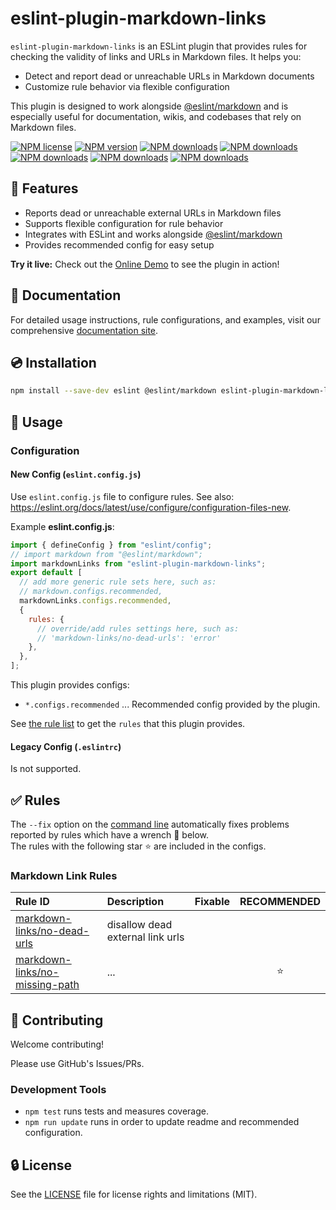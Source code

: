 # eslint-plugin-markdown-links

`eslint-plugin-markdown-links` is an ESLint plugin that provides rules for checking the validity of links and URLs in Markdown files. It helps you:

- Detect and report dead or unreachable URLs in Markdown documents
- Customize rule behavior via flexible configuration

This plugin is designed to work alongside [@eslint/markdown] and is especially useful for documentation, wikis, and codebases that rely on Markdown files.

[![NPM license](https://img.shields.io/npm/l/eslint-plugin-markdown-links.svg)][npm-package]
[![NPM version](https://img.shields.io/npm/v/eslint-plugin-markdown-links.svg)][npm-package]
[![NPM downloads](https://img.shields.io/badge/dynamic/json.svg?label=downloads&colorB=green&suffix=/day&query=$.downloads&uri=https://api.npmjs.org//downloads/point/last-day/eslint-plugin-markdown-links&maxAge=3600)][npmtrends]
[![NPM downloads](https://img.shields.io/npm/dw/eslint-plugin-markdown-links.svg)][npmtrends]
[![NPM downloads](https://img.shields.io/npm/dm/eslint-plugin-markdown-links.svg)][npmtrends]
[![NPM downloads](https://img.shields.io/npm/dy/eslint-plugin-markdown-links.svg)][npmtrends]
[![NPM downloads](https://img.shields.io/npm/dt/eslint-plugin-markdown-links.svg)][npmtrends]

## 📛 Features

- Reports dead or unreachable external URLs in Markdown files
- Supports flexible configuration for rule behavior
- Integrates with ESLint and works alongside [@eslint/markdown]
- Provides recommended config for easy setup

**Try it live:** Check out the [Online Demo](https://eslint-online-playground.netlify.app/#eslint-plugin-markdown-links) to see the plugin in action!

<!--DOCS_IGNORE_START-->

## 📖 Documentation

For detailed usage instructions, rule configurations, and examples, visit our comprehensive [documentation site](https://ota-meshi.github.io/eslint-plugin-markdown-links/).

## 💿 Installation

```sh
npm install --save-dev eslint @eslint/markdown eslint-plugin-markdown-links
```

<!--DOCS_IGNORE_END-->

## 📖 Usage

<!--USAGE_SECTION_START-->
<!--USAGE_GUIDE_START-->

### Configuration

#### New Config (`eslint.config.js`)

Use `eslint.config.js` file to configure rules. See also: <https://eslint.org/docs/latest/use/configure/configuration-files-new>.

Example **eslint.config.js**:

```js
import { defineConfig } from "eslint/config";
// import markdown from "@eslint/markdown";
import markdownLinks from "eslint-plugin-markdown-links";
export default [
  // add more generic rule sets here, such as:
  // markdown.configs.recommended,
  markdownLinks.configs.recommended,
  {
    rules: {
      // override/add rules settings here, such as:
      // 'markdown-links/no-dead-urls': 'error'
    },
  },
];
```

This plugin provides configs:

- `*.configs.recommended` ... Recommended config provided by the plugin.

See [the rule list](https://ota-meshi.github.io/eslint-plugin-markdown-links/rules/) to get the `rules` that this plugin provides.

#### Legacy Config (`.eslintrc`)

Is not supported.

<!--USAGE_GUIDE_END-->
<!--USAGE_SECTION_END-->

## ✅ Rules

<!--RULES_SECTION_START-->

The `--fix` option on the [command line](https://eslint.org/docs/user-guide/command-line-interface#fixing-problems) automatically fixes problems reported by rules which have a wrench 🔧 below.\
The rules with the following star ⭐ are included in the configs.

<!--RULES_TABLE_START-->

<!-- prettier-ignore-start -->

### Markdown Link Rules

| Rule ID | Description | Fixable | RECOMMENDED |
|:--------|:------------|:-------:|:-----------:|
| [markdown-links/no-dead-urls](https://ota-meshi.github.io/eslint-plugin-markdown-links/rules/no-dead-urls.html) | disallow dead external link urls |  |  |
| [markdown-links/no-missing-path](https://ota-meshi.github.io/eslint-plugin-markdown-links/rules/no-missing-path.html) | ... |  | ⭐ |

<!-- prettier-ignore-end -->

<!--RULES_TABLE_END-->
<!--RULES_SECTION_END-->
<!--DOCS_IGNORE_START-->

## 🍻 Contributing

Welcome contributing!

Please use GitHub's Issues/PRs.

### Development Tools

- `npm test` runs tests and measures coverage.
- `npm run update` runs in order to update readme and recommended configuration.

## 🔒 License

See the [LICENSE](./LICENSE) file for license rights and limitations (MIT).

[npm-package]: https://www.npmjs.com/package/eslint-plugin-markdown-links
[npmtrends]: http://www.npmtrends.com/eslint-plugin-markdown-links
[@eslint/markdown]: https://github.com/eslint/markdown
